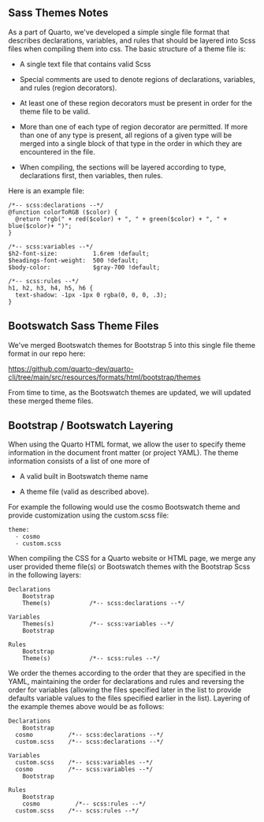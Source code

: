 ## Sass Themes Notes

As a part of Quarto, we've developed a simple single file format that describes declarations, variables, and rules that should be layered into Scss files when compiling them into css. The basic structure of a theme file is:

-   A single text file that contains valid Scss

-   Special comments are used to denote regions of declarations, variables, and rules (region decorators).

-   At least one of these region decorators must be present in order for the theme file to be valid.

-   More than one of each type of region decorator are permitted. If more than one of any type is present, all regions of a given type will be merged into a single block of that type in the order in which they are encountered in the file.

-   When compiling, the sections will be layered according to type, declarations first, then variables, then rules.

Here is an example file:

``` {.css}
/*-- scss:declarations --*/
@function colorToRGB ($color) {
  @return "rgb(" + red($color) + ", " + green($color) + ", " + blue($color)+ ")";
}

/*-- scss:variables --*/
$h2-font-size:          1.6rem !default;
$headings-font-weight:  500 !default;
$body-color:            $gray-700 !default;

/*-- scss:rules --*/
h1, h2, h3, h4, h5, h6 {
  text-shadow: -1px -1px 0 rgba(0, 0, 0, .3);
}
```

## Bootswatch Sass Theme Files

We've merged Bootswatch themes for Bootstrap 5 into this single file theme format in our repo here:

<https://github.com/quarto-dev/quarto-cli/tree/main/src/resources/formats/html/bootstrap/themes>

From time to time, as the Bootswatch themes are updated, we will updated these merged theme files.

## Bootstrap / Bootswatch Layering

When using the Quarto HTML format, we allow the user to specify theme information in the document front matter (or project YAML). The theme information consists of a list of one more of

-   A valid built in Bootswatch theme name

-   A theme file (valid as described above).

For example the following would use the cosmo Bootswatch theme and provide customization using the custom.scss file:

``` {.yaml}
theme:
  - cosmo
  - custom.scss
```

When compiling the CSS for a Quarto website or HTML page, we merge any user provided theme file(s) or Bootswatch themes with the Bootstrap Scss in the following layers:

    Declarations
    	Bootstrap
    	Theme(s)           /*-- scss:declarations --*/

    Variables
    	Themes(s)          /*-- scss:variables --*/
    	Bootstrap

    Rules
    	Bootstrap
    	Theme(s)           /*-- scss:rules --*/

We order the themes according to the order that they are specified in the YAML, maintaining the order for declarations and rules and reversing the order for variables (allowing the files specified later in the list to provide defaults variable values to the files specified earlier in the list). Layering of the example themes above would be as follows:

    Declarations
    	Bootstrap
      cosmo          /*-- scss:declarations --*/
      custom.scss    /*-- scss:declarations --*/

    Variables
      custom.scss    /*-- scss:variables --*/
      cosmo          /*-- scss:variables --*/
    	Bootstrap

    Rules
    	Bootstrap
    	cosmo          /*-- scss:rules --*/
      custom.scss    /*-- scss:rules --*/
